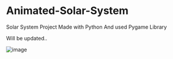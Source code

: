 # Animated-Solar-System
Solar System Project
Made with Python 
And used Pygame Library

Will be updated..

![image](https://github.com/ErenDeSenYeter/Animated-Solar-System/assets/106481273/89cb04ee-74c4-42aa-9c0a-95326c03b7f2)
